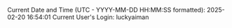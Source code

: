 Current Date and Time (UTC - YYYY-MM-DD HH:MM:SS formatted): 2025-02-20 16:54:01
Current User's Login: luckyaiman

